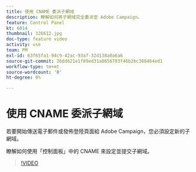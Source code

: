 ```yaml
---
title: 使用 CNAME 委派子網域
description: 瞭解如何將子網域完全委派至 Adobe Campaign。
feature: Control Panel
kt: 6014
thumbnail: 326612.jpg
doc-type: feature video
activity: use
team: PM
exl-id: 63f65fa1-94c9-42ac-93a7-32d138a0a6a6
source-git-commit: 26dd621e1f89ed31a8656783f46b2bc388464ed1
workflow-type: tm+mt
source-wordcount: '0'
ht-degree: 0%

---
```


# 使用 CNAME 委派子網域

若要開始傳送電子郵件或發佈登陸頁面給 Adobe Campaign，您必須設定新的子網域。

瞭解如何使用「控制面板」中的 CNAME 來設定並提交子網域。

>[!VIDEO](https://video.tv.adobe.com/v/326612?quality=12)
